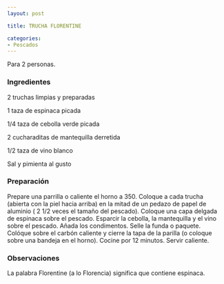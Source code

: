 ```yaml
---
layout: post

title: TRUCHA FLORENTINE

categories:
- Pescados
---
```

Para 2 personas.

<h3>Ingredientes</h3>
2 truchas limpias y preparadas

1 taza de espinaca picada

1/4 taza de cebolla verde picada

2 cucharaditas de mantequilla derretida

1/2 taza de vino blanco

Sal y pimienta al gusto

<h3>Preparación</h3>
Prepare una parrilla o caliente el horno a 350. Coloque a cada trucha (abierta con la piel hacia arriba) en la mitad de un pedazo de papel de aluminio ( 2 1/2 veces el tamaño del pescado). Coloque una capa delgada de espinaca sobre el pescado. Esparcir la cebolla, la mantequilla y el vino sobre el pescado. Añada los condimentos. Selle la funda o paquete. Colóque sobre el carbón caliente y cierre la tapa de la parilla (o coloque sobre una bandeja en el horno). Cocine por 12 minutos. Servir caliente.

<h3>Observaciones</h3>
La palabra Florentine (a lo Florencia) significa que contiene espinaca.
